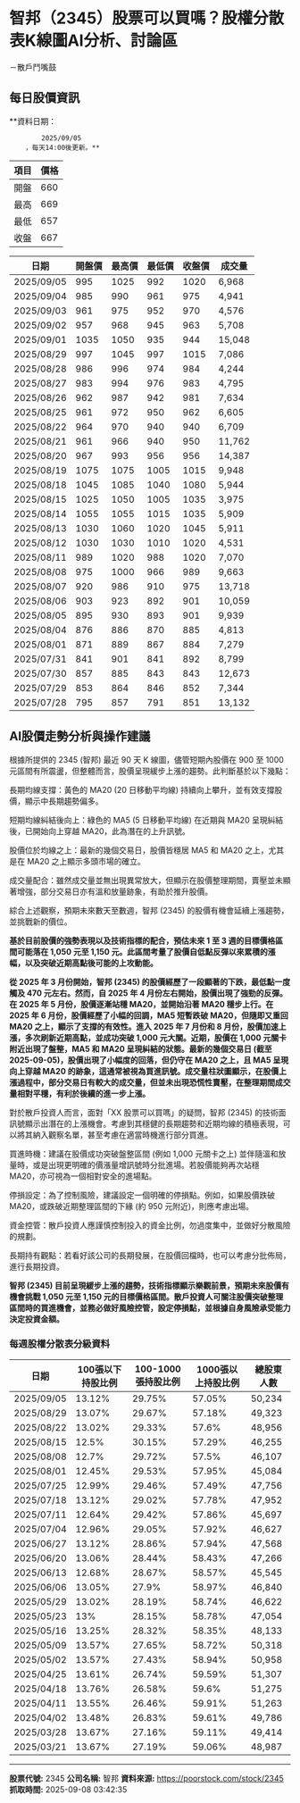 # 智邦（2345）股票可以買嗎？股權分散表K線圖AI分析、討論區
－散戶鬥嘴鼓

## 每日股價資訊

**資料日期：
        
            2025/09/05
        ，每天14:00後更新。**

| 項目 | 價格 |
|------|------|
| 開盤 | 660 |
| 最高 | 669 |
| 最低 | 657 |
| 收盤 | 667 |

| 日期 | 開盤價 | 最高價 | 最低價 | 收盤價 | 成交量 |
|------|--------|--------|--------|--------|--------|
| 2025/09/05 | 995 | 1025 | 992 | 1020 | 6,968 |
| 2025/09/04 | 985 | 990 | 961 | 975 | 4,941 |
| 2025/09/03 | 961 | 975 | 952 | 970 | 4,576 |
| 2025/09/02 | 957 | 968 | 945 | 963 | 5,708 |
| 2025/09/01 | 1035 | 1050 | 935 | 944 | 15,048 |
| 2025/08/29 | 997 | 1045 | 997 | 1015 | 7,086 |
| 2025/08/28 | 986 | 996 | 974 | 984 | 4,244 |
| 2025/08/27 | 983 | 994 | 976 | 983 | 4,795 |
| 2025/08/26 | 962 | 987 | 942 | 981 | 7,634 |
| 2025/08/25 | 961 | 972 | 950 | 962 | 6,605 |
| 2025/08/22 | 964 | 970 | 940 | 940 | 6,709 |
| 2025/08/21 | 961 | 966 | 940 | 950 | 11,762 |
| 2025/08/20 | 967 | 993 | 956 | 956 | 14,387 |
| 2025/08/19 | 1075 | 1075 | 1005 | 1015 | 9,948 |
| 2025/08/18 | 1045 | 1085 | 1040 | 1080 | 5,944 |
| 2025/08/15 | 1025 | 1050 | 1005 | 1035 | 3,975 |
| 2025/08/14 | 1055 | 1055 | 1015 | 1035 | 5,909 |
| 2025/08/13 | 1030 | 1060 | 1020 | 1045 | 5,911 |
| 2025/08/12 | 1030 | 1030 | 1010 | 1020 | 4,531 |
| 2025/08/11 | 989 | 1020 | 988 | 1020 | 7,070 |
| 2025/08/08 | 975 | 1000 | 966 | 989 | 9,663 |
| 2025/08/07 | 920 | 986 | 910 | 975 | 13,718 |
| 2025/08/06 | 903 | 923 | 892 | 901 | 10,059 |
| 2025/08/05 | 895 | 930 | 893 | 901 | 9,939 |
| 2025/08/04 | 876 | 886 | 870 | 885 | 4,813 |
| 2025/08/01 | 871 | 889 | 867 | 884 | 7,279 |
| 2025/07/31 | 841 | 901 | 841 | 892 | 8,799 |
| 2025/07/30 | 857 | 885 | 843 | 843 | 12,673 |
| 2025/07/29 | 853 | 864 | 846 | 852 | 7,344 |
| 2025/07/28 | 795 | 857 | 791 | 851 | 13,132 |

## AI股價走勢分析與操作建議

根據所提供的 2345 (智邦) 最近 90 天 K 線圖，儘管短期內股價在 900 至 1000 元區間有所震盪，但整體而言，股價呈現緩步上漲的趨勢。此判斷基於以下幾點：

長期均線支撐：黃色的 MA20 (20 日移動平均線) 持續向上攀升，並有效支撐股價，顯示中長期趨勢偏多。

短期均線糾結後向上：綠色的 MA5 (5 日移動平均線) 在近期與 MA20 呈現糾結後，已開始向上穿越 MA20，此為潛在的上升訊號。

股價位於均線之上：最新的幾個交易日，股價皆穩居 MA5 和 MA20 之上，尤其是在 MA20 之上顯示多頭市場的確立。

成交量配合：雖然成交量並無出現異常放大，但顯示在股價整理期間，賣壓並未顯著增強，部分交易日亦有溫和放量跡象，有助於推升股價。

綜合上述觀察，預期未來數天至數週，智邦 (2345) 的股價有機會延續上漲趨勢，並挑戰新的價位。

**基於目前股價的強勢表現以及技術指標的配合，預估未來 1 至 3 週的目標價格區間可能落在 1,050 元至 1,150 元。此區間考量了股價自低點反彈以來累積的漲幅，以及突破近期高點後可能的上攻動能。**

**從 2025 年 3 月份開始，智邦 (2345) 的股價經歷了一段顯著的下跌，最低點一度觸及 470 元左右。然而，自 2025 年 4 月份左右開始，股價出現了強勁的反彈。在 2025 年 5 月份，股價逐漸站穩 MA20，並開始沿著 MA20 穩步上行。在 2025 年 6 月份，股價經歷了小幅的回調，MA5 短暫跌破 MA20，但隨即又重回 MA20 之上，顯示了支撐的有效性。進入 2025 年 7 月份和 8 月份，股價加速上漲，多次刷新近期高點，並成功突破 1,000 元大關。近期，股價在 1,000 元關卡附近出現了盤整，MA5 和 MA20 呈現糾結的狀態。最新的幾個交易日 (截至 2025-09-05)，股價出現了小幅度的回落，但仍守在 MA20 之上，且 MA5 呈現向上穿越 MA20 的跡象，這通常被視為買進訊號。成交量柱狀圖顯示，在股價上漲過程中，部分交易日有較大的成交量，但並未出現恐慌性賣壓，在整理期間成交量相對平穩，有利於後續的進一步上漲。**

對於散戶投資人而言，面對「XX 股票可以買嗎」的疑問，智邦 (2345) 的技術面訊號顯示出潛在的上漲機會。考慮到其穩健的長期趨勢和近期均線的積極表現，可以將其納入觀察名單，甚至考慮在適當時機進行部分買進。

買進時機：建議在股價成功突破盤整區間 (例如 1,000 元關卡之上) 並伴隨溫和放量時，或是出現更明確的價漲量增訊號時分批進場。若股價能夠再次站穩 MA20，亦可視為一個相對安全的進場點。

停損設定：為了控制風險，建議設定一個明確的停損點。例如，如果股價跌破 MA20，或跌破近期整理區間的下緣 (約 950 元附近)，則應考慮出場。

資金控管：散戶投資人應謹慎控制投入的資金比例，勿過度集中，並做好分散風險的規劃。

長期持有觀點：若看好該公司的長期發展，在股價回檔時，也可以考慮分批佈局，進行長期投資。

**智邦 (2345) 目前呈現緩步上漲的趨勢，技術指標顯示樂觀前景，預期未來股價有機會挑戰 1,050 元至 1,150 元的目標價格區間。散戶投資人可關注股價突破整理區間時的買進機會，並務必做好風險控管，設定停損點，並根據自身風險承受能力決定投資金額。**

### 每週股權分散表分級資料

| 日期 | 100張以下持股比例 | 100-1000張持股比例 | 1000張以上持股比例 | 總股東人數 |
|------|-------------------|--------------------|--------------------|----------|
| 2025/09/05 | 13.12% | 29.75% | 57.05% | 50,234 |
| 2025/08/29 | 13.07% | 29.67% | 57.18% | 49,323 |
| 2025/08/22 | 13.02% | 29.33% | 57.6% | 48,956 |
| 2025/08/15 | 12.5% | 30.15% | 57.29% | 46,255 |
| 2025/08/08 | 12.7% | 29.72% | 57.5% | 46,107 |
| 2025/08/01 | 12.45% | 29.53% | 57.95% | 45,084 |
| 2025/07/25 | 12.99% | 29.46% | 57.49% | 47,756 |
| 2025/07/18 | 13.12% | 29.02% | 57.78% | 47,952 |
| 2025/07/11 | 12.64% | 29.42% | 57.86% | 45,697 |
| 2025/07/04 | 12.96% | 29.05% | 57.92% | 46,627 |
| 2025/06/27 | 13.12% | 28.86% | 57.94% | 47,568 |
| 2025/06/20 | 13.06% | 28.44% | 58.43% | 47,266 |
| 2025/06/13 | 12.68% | 28.67% | 58.57% | 45,545 |
| 2025/06/06 | 13.05% | 27.9% | 58.97% | 46,840 |
| 2025/05/29 | 13.02% | 28.19% | 58.74% | 46,622 |
| 2025/05/23 | 13% | 28.15% | 58.78% | 47,054 |
| 2025/05/16 | 13.25% | 28.32% | 58.35% | 48,133 |
| 2025/05/09 | 13.57% | 27.65% | 58.72% | 50,318 |
| 2025/05/02 | 13.57% | 27.43% | 58.94% | 50,958 |
| 2025/04/25 | 13.61% | 26.74% | 59.59% | 51,307 |
| 2025/04/18 | 13.76% | 26.58% | 59.6% | 51,275 |
| 2025/04/11 | 13.55% | 26.46% | 59.91% | 51,263 |
| 2025/04/02 | 13.48% | 26.83% | 59.61% | 49,786 |
| 2025/03/28 | 13.67% | 27.16% | 59.11% | 49,414 |
| 2025/03/21 | 13.67% | 27.19% | 59.06% | 48,987 |

---

**股票代號:** 2345
**公司名稱:** 智邦
**資料來源:** https://poorstock.com/stock/2345
**抓取時間:** 2025-09-08 03:42:35